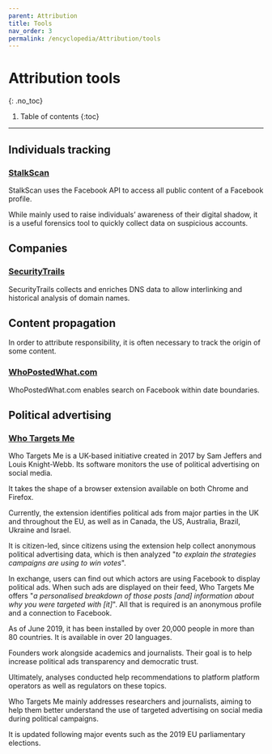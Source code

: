 ```yaml
---
parent: Attribution
title: Tools
nav_order: 3
permalink: /encyclopedia/Attribution/tools
---
```


# Attribution tools
{: .no_toc}

1. Table of contents
{:toc}

- - -

## Individuals tracking

### [StalkScan](http://stalkscan.com/)

StalkScan uses the Facebook API to access all public content of a Facebook profile.

While mainly used to raise individuals’ awareness of their digital shadow, it is a useful forensics tool to quickly collect data on suspicious accounts.


## Companies

### [SecurityTrails](https://securitytrails.com)

SecurityTrails collects and enriches DNS data to allow interlinking and historical analysis of domain names.


## Content propagation

In order to attribute responsibility, it is often necessary to track the origin of some content.

### [WhoPostedWhat.com](https://whopostedwhat.com)

WhoPostedWhat.com enables search on Facebook within date boundaries.

## Political advertising

### [Who Targets Me](https://whotargets.me/en/about-who-targets-me/) 

Who Targets Me is a UK-based initiative created in 2017 by Sam Jeffers and Louis Knight-Webb. Its software monitors the use of political advertising on social media. 

It takes the shape of a browser extension available on both Chrome and Firefox.

Currently, the extension  identifies political ads from major parties in the UK and throughout the EU, as well as in Canada, the US, Australia, Brazil, Ukraine and Israel.

It is citizen-led, since citizens using the extension help collect anonymous political advertising data, which is then analyzed "_to explain the strategies campaigns are using to win votes_". 

In exchange, users can find out which actors are using Facebook to display political ads. When such ads are displayed on their feed, Who Targets Me offers "_a personalised breakdown of those posts [and] information about why you were targeted with [it]_". All that is required is an anonymous profile and a connection to Facebook.

As of June 2019, it has been installed by over 20,000 people in more than 80 countries. It is available in over 20 languages.

Founders work alongside academics and journalists. Their goal is to help increase political ads transparency and democratic trust. 

Ultimately, analyses conducted help recommendations to platform platform operators as well as regulators on these topics. 

Who Targets Me mainly addresses researchers and journalists, aiming to help them better understand the use of targeted advertising on social media during political campaigns.

It is updated following major events such as the 2019 EU parliamentary elections.
